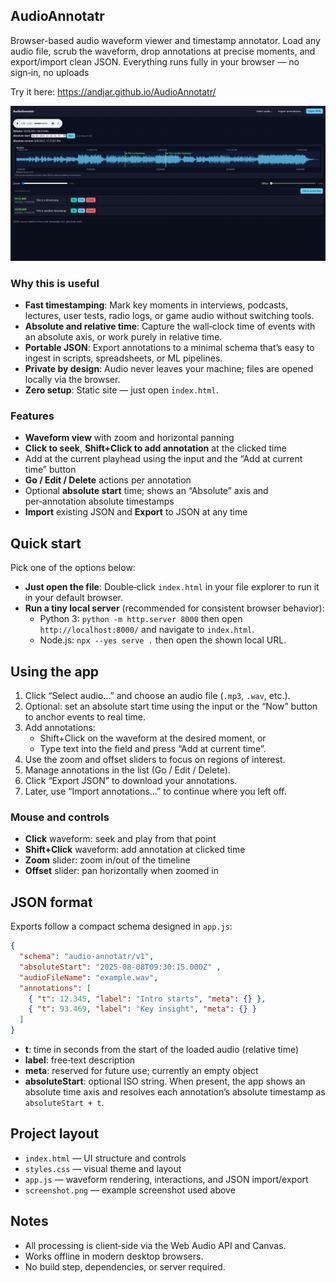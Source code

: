 ## AudioAnnotatr

Browser-based audio waveform viewer and timestamp annotator. Load any audio file, scrub the waveform, drop annotations at precise moments, and export/import clean JSON. Everything runs fully in your browser — no sign‑in, no uploads

Try it here: https://andjar.github.io/AudioAnnotatr/

![AudioAnnotatr screenshot](screenshot.png)

### Why this is useful
- **Fast timestamping**: Mark key moments in interviews, podcasts, lectures, user tests, radio logs, or game audio without switching tools.
- **Absolute and relative time**: Capture the wall‑clock time of events with an absolute axis, or work purely in relative time.
- **Portable JSON**: Export annotations to a minimal schema that’s easy to ingest in scripts, spreadsheets, or ML pipelines.
- **Private by design**: Audio never leaves your machine; files are opened locally via the browser.
- **Zero setup**: Static site — just open `index.html`.

### Features
- **Waveform view** with zoom and horizontal panning
- **Click to seek**, **Shift+Click to add annotation** at the clicked time
- Add at the current playhead using the input and the “Add at current time” button
- **Go / Edit / Delete** actions per annotation
- Optional **absolute start** time; shows an “Absolute” axis and per‑annotation absolute timestamps
- **Import** existing JSON and **Export** to JSON at any time

## Quick start

Pick one of the options below:

- **Just open the file**: Double‑click `index.html` in your file explorer to run it in your default browser.
- **Run a tiny local server** (recommended for consistent browser behavior):
  - Python 3: `python -m http.server 8000` then open `http://localhost:8000/` and navigate to `index.html`.
  - Node.js: `npx --yes serve .` then open the shown local URL.

## Using the app
1. Click “Select audio…” and choose an audio file (`.mp3`, `.wav`, etc.).
2. Optional: set an absolute start time using the input or the “Now” button to anchor events to real time.
3. Add annotations:
   - Shift+Click on the waveform at the desired moment, or
   - Type text into the field and press “Add at current time”.
4. Use the zoom and offset sliders to focus on regions of interest.
5. Manage annotations in the list (Go / Edit / Delete).
6. Click “Export JSON” to download your annotations.
7. Later, use “Import annotations…” to continue where you left off.

### Mouse and controls
- **Click** waveform: seek and play from that point
- **Shift+Click** waveform: add annotation at clicked time
- **Zoom** slider: zoom in/out of the timeline
- **Offset** slider: pan horizontally when zoomed in

## JSON format

Exports follow a compact schema designed in `app.js`:

```json
{
  "schema": "audio-annotatr/v1",
  "absoluteStart": "2025-08-08T09:30:15.000Z" ,
  "audioFileName": "example.wav",
  "annotations": [
    { "t": 12.345, "label": "Intro starts", "meta": {} },
    { "t": 93.469, "label": "Key insight", "meta": {} }
  ]
}
```

- **t**: time in seconds from the start of the loaded audio (relative time)
- **label**: free‑text description
- **meta**: reserved for future use; currently an empty object
- **absoluteStart**: optional ISO string. When present, the app shows an absolute time axis and resolves each annotation’s absolute timestamp as `absoluteStart + t`.

## Project layout

- `index.html` — UI structure and controls
- `styles.css` — visual theme and layout
- `app.js` — waveform rendering, interactions, and JSON import/export
- `screenshot.png` — example screenshot used above

## Notes
- All processing is client‑side via the Web Audio API and Canvas.
- Works offline in modern desktop browsers.
- No build step, dependencies, or server required.


